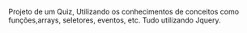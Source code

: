 Projeto de um Quiz, Utilizando os conhecimentos de conceitos como funções,arrays, seletores, eventos, etc. Tudo utilizando Jquery.